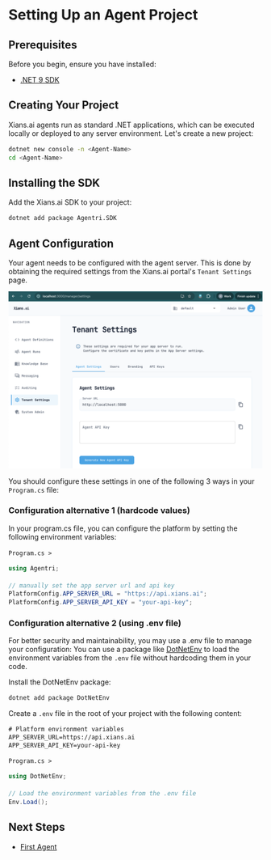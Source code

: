 # Setting Up an Agent Project

## Prerequisites

Before you begin, ensure you have installed:

- [.NET 9 SDK](https://dotnet.microsoft.com/en-us/download/dotnet/9.0)

## Creating Your Project

Xians.ai agents run as standard .NET applications, which can be executed locally or deployed to any server environment. Let's create a new project:

```bash
dotnet new console -n <Agent-Name>
cd <Agent-Name>
```

## Installing the SDK

Add the Xians.ai SDK to your project:

```bash
dotnet add package Agentri.SDK
```

## Agent Configuration

Your agent needs to be configured with the agent server. This is done by obtaining the required settings from the Xians.ai portal's `Tenant Settings` page.

![Tenant Settings](../images/portal-settings.png)

You should configure these settings in one of the following 3 ways in your `Program.cs` file:

### Configuration alternative 1 (hardcode values)

In your program.cs file, you can configure the platform by setting the following environment variables:

`Program.cs >`

```csharp
using Agentri;

// manually set the app server url and api key
PlatformConfig.APP_SERVER_URL = "https://api.xians.ai";
PlatformConfig.APP_SERVER_API_KEY = "your-api-key";
```

### Configuration alternative 2 (using .env file)

For better security and maintainability, you may use a .env file to manage your configuration:
You can use a package like [DotNetEnv](https://github.com/tonerdo/dotnet-env) to load the environment variables from the `.env` file without hardcoding them in your code.

Install the DotNetEnv package:

```bash
dotnet add package DotNetEnv
```

Create a `.env` file in the root of your project with the following content:

``` .env
# Platform environment variables
APP_SERVER_URL=https://api.xians.ai
APP_SERVER_API_KEY=your-api-key
```

`Program.cs >`

```csharp
using DotNetEnv;

// Load the environment variables from the .env file
Env.Load();

```

## Next Steps

- [First Agent](2-first-agent.md)
